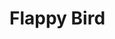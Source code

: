 <!DOCTYPE html>
<html lang="pt-br">
<head>
    <meta charset="UTF-8">
    <meta name="viewport" content="width=device-width, initial-scale=1.0">
    <link rel="icon" href="./assets/img/passaro.png">
    <link rel="stylesheet" href="./style.css">
    <title>Flappy Bird</title>
</head>
<body class="content">
    <h1>Flappy Bird</h1>
    <div wm-flappy>
        <!-- <img class="passaro" 
        src="./assets/img/icons8-bird-48.png" alt="bird">
        <div class="par-de-barreiras">
            <div class="barreira">
                <div class="corpo"></div>
                <div class="borda"></div>

            </div>
            <div class="barreira">
                <div class="borda"></div>
                <div class="corpo"></div>

            </div>
        </div>
        <div class="progresso">100</div> -->
        <button id="botao" class="botao" onclick="clickBotao()">START</button>
    </div>
    <script src="./script.js">
    
    </script>    
</body>
</html>